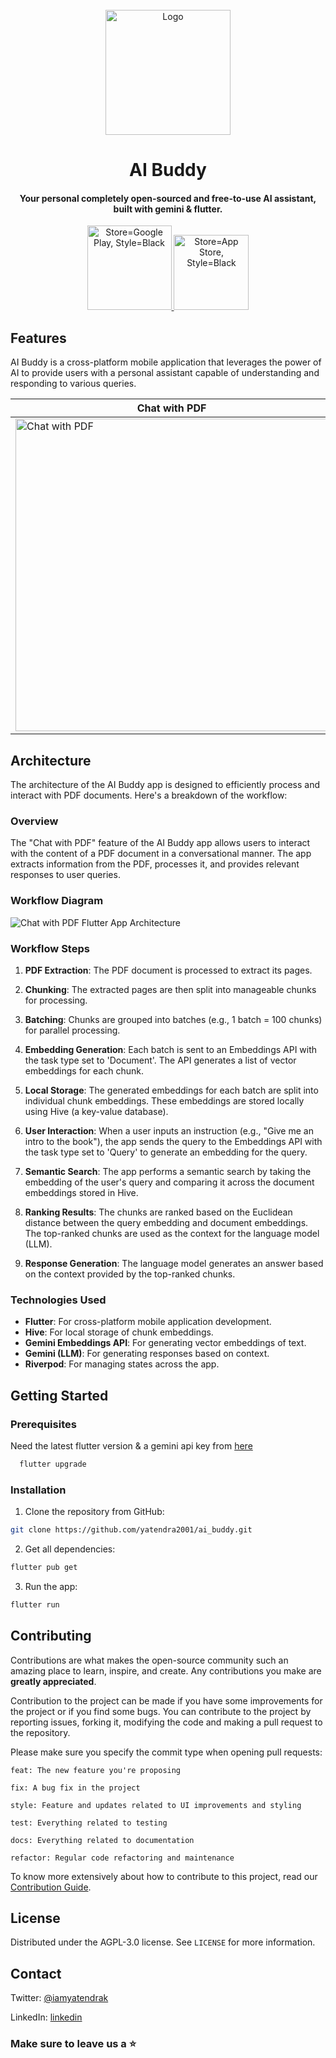 
<!-- PROJECT LOGO -->


<br />
<div align="center">
  <a href="https://github.com/yatendra2001/ai_buddy">
    <img src="https://github.com/yatendra2001/gemini_chat/assets/62821607/1e31abfa-7fe7-4775-a6c7-185ba03b48ef"  alt="Logo" width="200" height="200" >
  </a>
  <h1 align="center" >AI Buddy</h1>
  <h4 align="center">
    Your personal completely open-sourced and free-to-use AI assistant, built with gemini & flutter.
  </h4>
  
  <!-- Download Buttons -->
  <div>
    <a href="https://play.google.com/store/apps/details?id=com.superawesomeapps.ai_buddy">
      <img width="135" alt="Store=Google Play, Style=Black" src="https://github.com/yatendra2001/ai_buddy/assets/62821607/9b03e51f-7bbf-40c7-bcdc-b1888f165fbb">
    </a>
    <a href="https://apple.co/3OSmiDd">
      <img width="120" alt="Store=App Store, Style=Black" src="https://github.com/yatendra2001/ai_buddy/assets/62821607/6c8c9e04-f66f-4fe8-a4b0-167324326f17">
    </a>
  </div>
</div> 



<!-- Project Features -->
## Features

AI Buddy is a cross-platform mobile application that leverages the power of AI to provide users with a personal assistant capable of understanding and responding to various queries.

| Chat with PDF | Ask Image | Text Chatbot | 
| --- | ----------- | ------ | 
| <img height="500" alt="Chat with PDF" src="https://github.com/yatendra2001/gemini_chat/assets/62821607/66c9a316-0e34-42e4-a791-912e78a582da"> | <img height="500" alt="Ask Image" src="https://github.com/yatendra2001/gemini_chat/assets/62821607/983911b5-22a9-40bf-8a16-7b1294f3e44e"> | <img height="500" alt="Text Chatbot" src="https://github.com/yatendra2001/gemini_chat/assets/62821607/f26221c7-666b-49b3-91ee-47ec17dba728"> |

<!-- ARCHITECTURE -->
## Architecture

The architecture of the AI Buddy app is designed to efficiently process and interact with PDF documents. Here's a breakdown of the workflow:

### Overview

The "Chat with PDF" feature of the AI Buddy app allows users to interact with the content of a PDF document in a conversational manner. The app extracts information from the PDF, processes it, and provides relevant responses to user queries.

### Workflow Diagram

![Chat with PDF Flutter App Architecture](https://github.com/yatendra2001/ai_buddy/assets/62821607/71492eb4-0521-43e7-a3ca-f0bdc05c679e)

### Workflow Steps

1. **PDF Extraction**: The PDF document is processed to extract its pages.

2. **Chunking**: The extracted pages are then split into manageable chunks for processing.

3. **Batching**: Chunks are grouped into batches (e.g., 1 batch = 100 chunks) for parallel processing.

4. **Embedding Generation**: Each batch is sent to an Embeddings API with the task type set to 'Document'. The API generates a list of vector embeddings for each chunk.

5. **Local Storage**: The generated embeddings for each batch are split into individual chunk embeddings. These embeddings are stored locally using Hive (a key-value database).

6. **User Interaction**: When a user inputs an instruction (e.g., "Give me an intro to the book"), the app sends the query to the Embeddings API with the task type set to 'Query' to generate an embedding for the query.

7. **Semantic Search**: The app performs a semantic search by taking the embedding of the user's query and comparing it across the document embeddings stored in Hive.

8. **Ranking Results**: The chunks are ranked based on the Euclidean distance between the query embedding and document embeddings. The top-ranked chunks are used as the context for the language model (LLM).

9. **Response Generation**: The language model generates an answer based on the context provided by the top-ranked chunks.

### Technologies Used

- **Flutter**: For cross-platform mobile application development.
- **Hive**: For local storage of chunk embeddings.
- **Gemini Embeddings API**: For generating vector embeddings of text.
- **Gemini (LLM)**: For generating responses based on context.
- **Riverpod**: For managing states across the app.

<!-- GETTING STARTED -->
## Getting Started


### Prerequisites

Need the latest flutter version & a gemini api key from [here](https://makersuite.google.com/app/apikey)

```bash
  flutter upgrade
```

### Installation

1. Clone the repository from GitHub:

```bash
git clone https://github.com/yatendra2001/ai_buddy.git
```

2. Get all dependencies:
```bash
flutter pub get
```

3. Run the app:

```bash
flutter run
```


<!-- CONTRIBUTING -->
## Contributing

Contributions are what makes the open-source community such an amazing place to learn, inspire, and create. Any contributions you make are **greatly appreciated**.


Contribution to the project can be made if you have some improvements for the project or if you find some bugs.
You can contribute to the project by reporting issues, forking it, modifying the code and making a pull request to the repository.

Please make sure you specify the commit type when opening pull requests:

```
feat: The new feature you're proposing

fix: A bug fix in the project

style: Feature and updates related to UI improvements and styling

test: Everything related to testing

docs: Everything related to documentation

refactor: Regular code refactoring and maintenance
```

To know more extensively about how to contribute to this project, read our [Contribution Guide](https://github.com/yatendra2001/ai_buddy/blob/main/CONTRIBUTING.md).


<!-- LICENSE -->
## License

Distributed under the AGPL-3.0 license. See `LICENSE` for more information.


<!-- CONTACT -->
## Contact


Twitter: [@iamyatendrak](https://twitter.com/iamyatendrak)

LinkedIn: [linkedin](https://www.linkedin.com/in/iamyatendrak/)

### Make sure to leave us a ⭐️


<!-- MARKDOWN LINKS & IMAGES -->
<!-- https://www.markdownguide.org/basic-syntax/#reference-style-links -->
[contributors-shield]: https://img.shields.io/github/contributors/yatendra2001/ai_buddy.svg?style=for-the-badge
[contributors-url]: https://github.com/yatendra2001/ai_buddy/graphs/contributors
[forks-shield]: https://img.shields.io/github/forks/yatendra2001/ai_buddy.svg?style=for-the-badge
[forks-url]: https://github.com/yatendra2001/ai_buddy/network/members
[stars-shield]: https://img.shields.io/github/stars/yatendra2001/ai_buddy.svg?style=for-the-badge
[stars-url]: https://github.com/yatendra2001/ai_buddy/stargazers
[issues-shield]: https://img.shields.io/github/issues/yatendra2001/ai_buddy.svg?style=for-the-badge
[issues-url]: https://github.com/yatendra2001/ai_buddy/issues
[license-shield]: https://img.shields.io/github/license/yatendra2001/ai_buddy.svg?style=for-the-badge
[license-url]: https://github.com/yatendra2001/ai_buddy/blob/main/LICENSE.txt
